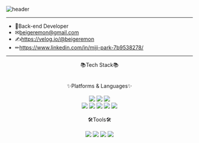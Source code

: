 

![header](https://capsule-render.vercel.app/api?type=waving&color=auto&height=300&section=header&text=MIJI%20GitHub!&fontSize=90)


----
- 🎈Back-end Developer<br>
- ✉beigeremon@gmail.com <br>
- ✍https://velog.io/@beigeremon<br>
- ✏https://www.linkedin.com/in/miji-park-7b9538278/<br>
----

<div align="center"> 📚Tech Stack📚 </div><br><br>
<div align="center"> ✨Platforms & Languages✨ </div><br>

<div align="center">
	<img src="https://img.shields.io/badge/Java-007396?style=flat&logo=Java&logoColor=white" />
	<img src="https://img.shields.io/badge/spring-6DB33F?style=flat&logo=spring&logoColor=white"/>
	<img src="https://img.shields.io/badge/oracle-F80000?style=flat&logo=oracle&logoColor=white"/><br>
	<img src="https://img.shields.io/badge/HTML5-E34F26?style=flat&logo=HTML5&logoColor=white" />
	<img src="https://img.shields.io/badge/CSS3-1572B6?style=flat&logo=CSS3&logoColor=white" />
  	<img src="https://img.shields.io/badge/JavaScript-F7DF1E?style=flat&logo=javascript&logoColor=white"/>
	<img src="https://img.shields.io/badge/jquery-0769AD?style=flat&logo=jquery&logoColor=white"/>
	<img src="https://img.shields.io/badge/bootstrap-7952B3?style=flat&logo=bootstrap&logoColor=white"/>
</div><br>

<div align="center"> 🛠Tools🛠 </div><br>
  
<div align="center">
  <img src="https://img.shields.io/badge/eclipseide-2C2255?style=flat&logo=eclipseide&logoColor=white"/>
  <img src="https://img.shields.io/badge/visualstudiocode-007ACC?style=flat&logo=visualstudiocode&logoColor=white"/>
  <img src="https://img.shields.io/badge/apachetomcat-F8DC75?style=flat&logo=apachetomcat&logoColor=white"/>
  <img src="https://img.shields.io/badge/github-181717?style=flat&logo=github&logoColor=white"/>
</div>


